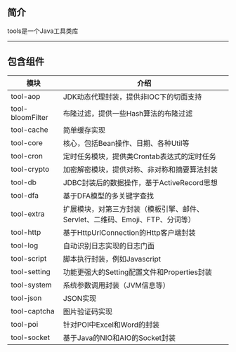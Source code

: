 ## 简介
tools是一个Java工具类库

-------------------------------------------------------------------------------

## 包含组件

| 模块                |     介绍                                                                          |
| -------------------|---------------------------------------------------------------------------------- |
| tool-aop         |     JDK动态代理封装，提供非IOC下的切面支持                                              |
| tool-bloomFilter |     布隆过滤，提供一些Hash算法的布隆过滤                                                |
| tool-cache       |     简单缓存实现                                                                     |
| tool-core        |     核心，包括Bean操作、日期、各种Util等                                               |
| tool-cron        |     定时任务模块，提供类Crontab表达式的定时任务                                          |
| tool-crypto      |     加密解密模块，提供对称、非对称和摘要算法封装                                          |
| tool-db          |     JDBC封装后的数据操作，基于ActiveRecord思想                                         |
| tool-dfa         |     基于DFA模型的多关键字查找                                                         |
| tool-extra       |     扩展模块，对第三方封装（模板引擎、邮件、Servlet、二维码、Emoji、FTP、分词等）            |
| tool-http        |     基于HttpUrlConnection的Http客户端封装                                            |
| tool-log         |     自动识别日志实现的日志门面                                                         |
| tool-script      |     脚本执行封装，例如Javascript                                                     |
| tool-setting     |     功能更强大的Setting配置文件和Properties封装                                        |
| tool-system      |     系统参数调用封装（JVM信息等）                                                      |
| tool-json        |     JSON实现                                                                       |
| tool-captcha     |     图片验证码实现                                                                   |
| tool-poi         |     针对POI中Excel和Word的封装                                                       |
| tool-socket      |     基于Java的NIO和AIO的Socket封装                                                   |
